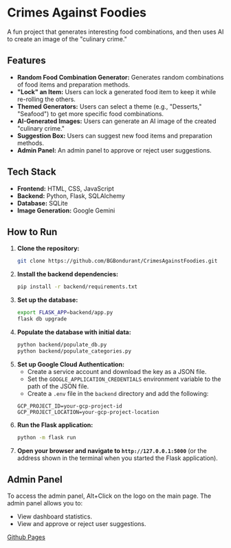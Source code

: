 # Crimes Against Foodies

A fun project that generates interesting food combinations, and then uses AI to create an image of the "culinary crime."

## Features

*   **Random Food Combination Generator:** Generates random combinations of food items and preparation methods.
*   **"Lock" an Item:** Users can lock a generated food item to keep it while re-rolling the others.
*   **Themed Generators:** Users can select a theme (e.g., "Desserts," "Seafood") to get more specific food combinations.
*   **AI-Generated Images:** Users can generate an AI image of the created "culinary crime."
*   **Suggestion Box:** Users can suggest new food items and preparation methods.
*   **Admin Panel:** An admin panel to approve or reject user suggestions.

## Tech Stack

*   **Frontend:** HTML, CSS, JavaScript
*   **Backend:** Python, Flask, SQLAlchemy
*   **Database:** SQLite
*   **Image Generation:** Google Gemini

## How to Run

1.  **Clone the repository:**
    ```bash
    git clone https://github.com/BGBondurant/CrimesAgainstFoodies.git
    ```
2.  **Install the backend dependencies:**
    ```bash
    pip install -r backend/requirements.txt
    ```
3.  **Set up the database:**
    ```bash
    export FLASK_APP=backend/app.py
    flask db upgrade
    ```
4.  **Populate the database with initial data:**
    ```bash
    python backend/populate_db.py
    python backend/populate_categories.py
    ```
5.  **Set up Google Cloud Authentication:**
    - Create a service account and download the key as a JSON file.
    - Set the `GOOGLE_APPLICATION_CREDENTIALS` environment variable to the path of the JSON file.
    - Create a `.env` file in the `backend` directory and add the following:
    ```
    GCP_PROJECT_ID=your-gcp-project-id
    GCP_PROJECT_LOCATION=your-gcp-project-location
    ```
6.  **Run the Flask application:**
    ```bash
    python -m flask run
    ```
7.  **Open your browser and navigate to `http://127.0.0.1:5000`** (or the address shown in the terminal when you started the Flask application).

## Admin Panel

To access the admin panel, Alt+Click on the logo on the main page. The admin panel allows you to:

*   View dashboard statistics.
*   View and approve or reject user suggestions.

[Github Pages](https://bossarant.github.io/CrimesAgainstFoodies/)
